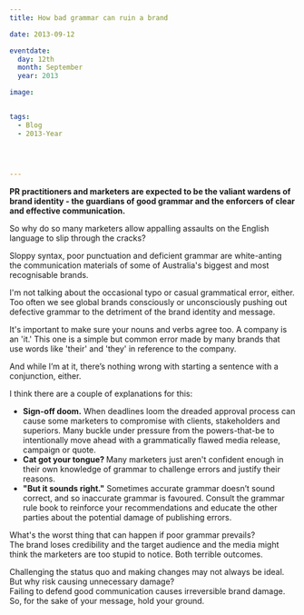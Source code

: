 ```yaml
---
title: How bad grammar can ruin a brand

date: 2013-09-12

eventdate:
  day: 12th
  month: September
  year: 2013

image: 


tags:
  - Blog
  - 2013-Year




---
```

<p><strong>PR practitioners and marketers are expected to be the valiant wardens of brand identity - the guardians of good grammar and the enforcers of clear and effective communication.</strong>&nbsp;</p>
<p>So why do so many marketers allow appalling assaults on the English language to slip through the cracks?</p>
<p>Sloppy syntax, poor punctuation and deficient grammar are white-anting the communication materials of some of Australia's biggest and most recognisable brands.</p>
<p>I'm not talking about the occasional typo or casual grammatical error, either. Too often we see global brands consciously or unconsciously pushing out defective grammar to the detriment of the brand identity and message.&nbsp;&nbsp;&nbsp;</p>
<p>It's important to make sure your nouns and verbs agree too. A company is an 'it.' This one is a simple but common error made by many brands that use words like 'their' and 'they' in reference to the company.&nbsp;</p>
<p>And while I&rsquo;m at it, there&rsquo;s nothing wrong with starting a sentence with a conjunction, either.</p>
<p>I think there are a couple of explanations for this:</p>
<div class="libox">
<ul class="square">
<li><strong>Sign-off doom.</strong> When deadlines loom the dreaded approval process can cause some marketers to compromise with clients, stakeholders and superiors. Many buckle under pressure from the powers-that-be to intentionally move ahead with a grammatically flawed media release, campaign or quote.</li>
<li><strong>Cat got your tongue? </strong>Many marketers just aren't confident enough in their own knowledge of grammar to challenge errors and justify their reasons.</li>
<li><strong>"But it sounds right."</strong> Sometimes accurate grammar doesn&rsquo;t sound correct, and so inaccurate grammar is favoured. Consult the grammar rule book to reinforce your recommendations and educate the other parties about the potential damage of publishing errors.</li>
</ul>
</div>
<p>What's the worst thing that can happen if poor grammar prevails?<br /> The brand loses credibility and the target audience and the media might think the marketers are too stupid to notice. Both terrible outcomes.</p>
<p>Challenging the status quo and making changes may not always be ideal. But why risk causing unnecessary damage?<br /> Failing to defend good communication causes irreversible brand damage. So, for the sake of your message, hold your ground.</p>